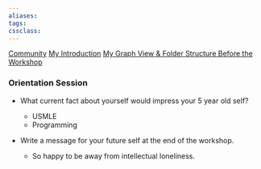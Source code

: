 ```yaml
---
aliases:
tags: 
cssclass:
---
```


[Community](https://community.linkingyourthinking.com/s/lyt-9/)
[My Introduction](https://community.linkingyourthinking.com/c/introductions9/hello-all-i-m-nihit-from-india)
[My Graph View & Folder Structure Before the Workshop](https://community.linkingyourthinking.com/c/great-hall9/let-s-share-our-graphs-before-and-after-the-workshop#comment_wrapper_11905825)

### Orientation Session 
- What current fact about yourself would impress your 5 year old self?
	- USMLE 
	- Programming

- Write a message for your future self at the end of the workshop.
	- So happy to be away from intellectual loneliness.
